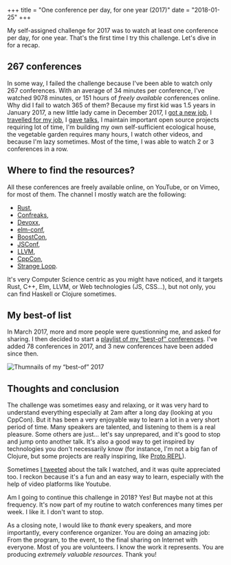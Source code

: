 +++
title = "One conference per day, for one year (2017)"
date = "2018-01-25"
+++

My self-assigned challenge for 2017 was to watch at least one conference
per day, for one year. That's the first time I try this challenge. Let's
dive in for a recap.

## 267 conferences

In some way, I failed the challenge because I've been able to watch only
267 conferences. With an average of 34 minutes per conference, I've
watched 9078 minutes, or 151 hours of *freely available* conferences
online. Why did I fail to watch 365 of them? Because my first kid was
1.5 years in January 2017, a new little lady came in December 2017, I
[got a new
job](http://mnt.io/2017/04/18/bye-bye-liip-hello-automattic/), I
[travelled for my
job](http://mnt.io/2017/11/26/automattic-grand-meetup-2017/), I [gave
talks](https://www.youtube.com/watch?v=Ymy8qAEe0kQ), I maintain
important open source projects requiring lot of time, I'm building my
own self-sufficient ecological house, the vegetable garden requires many
hours, I watch other videos, and because I'm lazy sometimes. Most of the
time, I was able to watch 2 or 3 conferences in a row.

## Where to find the resources?

All these conferences are freely available online, on YouTube, or on
Vimeo, for most of them. The channel I mostly watch are the following:

- [Rust](https://www.youtube.com/channel/UCaYhcUwRBNscFNUKTjgPFiA),
- [Confreaks](https://www.youtube.com/user/Confreaks),
- [Devoxx](https://www.youtube.com/channel/UCCBVCTuk6uJrN3iFV_3vurg),
- [elm-conf](https://www.youtube.com/channel/UCOpGiN9AkczVjlpGDaBwQrQ),
- [BoostCon](https://www.youtube.com/user/BoostCon),
- [JSConf](https://www.youtube.com/user/jsconfeu),
- [LLVM](https://www.youtube.com/channel/UCv2_41bSAa5Y_8BacJUZfjQ),
- [CppCon](https://www.youtube.com/user/CppCon),
- [Strange
  Loop](https://www.youtube.com/channel/UC_QIfHvN9auy2CoOdSfMWDw).

It's very Computer Science centric as you might have noticed, and it
targets Rust, C++, Elm, LLVM, or Web technologies (JS, CSS…), but not
only, you can find Haskell or Clojure sometimes.

## My best-of list

In March 2017, more and more people were questionning me, and asked for
sharing. I then decided to start a [playlist of my “best-of”
conferences](https://www.youtube.com/playlist?list=PLOkMRkzDhWGX_4YWI4ZYGbwFPqKnDRudf).
I've added 78 conferences in 2017, and 3 new conferences have been added
since then.

![Thumnails of my “best-of”
2017](images/screenshot-2018-1-24-screenshot-e1516792970600.png)

## Thoughts and conclusion

The challenge was sometimes easy and relaxing, or it was very hard to
understand everything especially at 2am after a long day (looking at you
CppCon). But it has been a very enjoyable way to learn a lot in a very
short period of time. Many speakers are talented, and listening to them
is a real pleasure. Some others are just… let's say unprepared, and it's
good to stop and jump onto another talk. It's also a good way to get
inspired by technologies you don't necessarily know (for instance, I'm
not a big fan of Clojure, but some projects are really inspiring, like
[Proto
REPL](https://www.youtube.com/watch?v=buPPGxOnBnk&index=81&list=PLOkMRkzDhWGX_4YWI4ZYGbwFPqKnDRudf)).

Sometimes [I tweeted](https://twitter.com/mnt_io) about the talk I
watched, and it was quite appreciated too. I reckon because it's a fun
and an easy way to learn, especially with the help of video platforms
like Youtube.

Am I going to continue this challenge in 2018? Yes! But maybe not at
this frequency. It's now part of my routine to watch conferences many
times per week. I like it. I don't want to stop.

As a closing note, I would like to *thank* every speakers, and more
importantly, every conference organizer. You are doing an amazing job:
From the program, to the event, to the final sharing on Internet with
everyone. Most of you are volunteers. I know the work it represents. You
are producing *extremely valuable resources*. Thank you!
